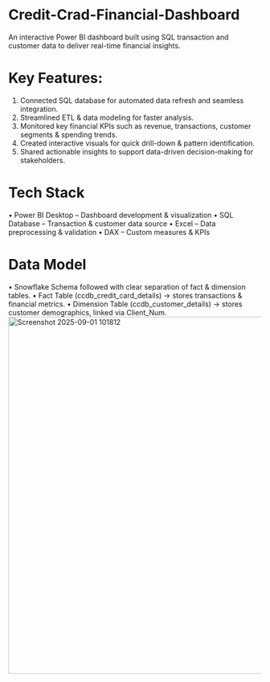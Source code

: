 # Credit-Crad-Financial-Dashboard
An interactive Power BI dashboard built using SQL transaction and customer data to deliver real-time financial insights.

# Key Features:
1) Connected SQL database for automated data refresh and seamless integration.
2) Streamlined ETL & data modeling for faster analysis.
3) Monitored key financial KPIs such as revenue, transactions, customer segments & spending trends.
4) Created interactive visuals for quick drill-down & pattern identification.
5) Shared actionable insights to support data-driven decision-making for stakeholders.

# Tech Stack
• Power BI Desktop – Dashboard development & visualization
• SQL Database – Transaction & customer data source
• Excel – Data preprocessing & validation
• DAX – Custom measures & KPIs

# Data Model
• Snowflake Schema followed with clear separation of fact & dimension tables.
• Fact Table (ccdb_credit_card_details) → stores transactions & financial metrics.
• Dimension Table (ccdb_customer_details) → stores customer demographics, linked via Client_Num.
<img width="921" height="710" alt="Screenshot 2025-09-01 101812" src="https://github.com/user-attachments/assets/16428f46-40ea-4498-a9c5-e78daad72c7b" />

